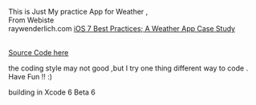 This is Just My practice App for Weather , <br>
From Webiste
<br>
raywenderlich.com 
[iOS 7 Best Practices; A Weather App Case Study](http://www.raywenderlich.com/55384/ios-7-best-practices-part-1)

<br>[Source Code here](https://github.com/rnystrom/WeatherExample)

the coding style may not good ,but I try one thing different way to code . Have Fun !! :)

 building in Xcode 6 Beta 6